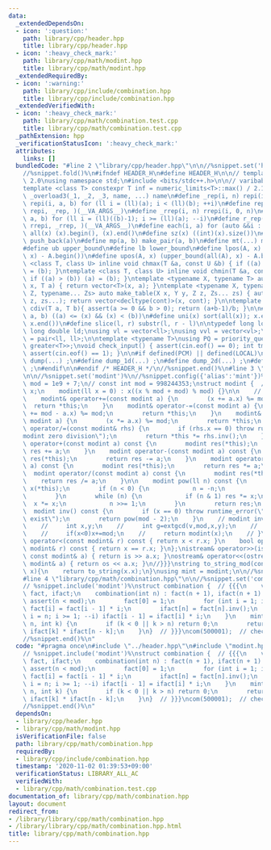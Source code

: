 ```yaml
---
data:
  _extendedDependsOn:
  - icon: ':question:'
    path: library/cpp/header.hpp
    title: library/cpp/header.hpp
  - icon: ':heavy_check_mark:'
    path: library/cpp/math/modint.hpp
    title: library/cpp/math/modint.hpp
  _extendedRequiredBy:
  - icon: ':warning:'
    path: library/cpp/include/combination.hpp
    title: library/cpp/include/combination.hpp
  _extendedVerifiedWith:
  - icon: ':heavy_check_mark:'
    path: library/cpp/math/combination.test.cpp
    title: library/cpp/math/combination.test.cpp
  _pathExtension: hpp
  _verificationStatusIcon: ':heavy_check_mark:'
  attributes:
    links: []
  bundledCode: "#line 2 \"library/cpp/header.hpp\"\n\n//%snippet.set('header')%\n\
    //%snippet.fold()%\n#ifndef HEADER_H\n#define HEADER_H\n\n// template version\
    \ 2.0\nusing namespace std;\n#include <bits/stdc++.h>\n\n// varibable settings\n\
    template <class T> constexpr T inf = numeric_limits<T>::max() / 2.1;\n\n#define\
    \ _overload3(_1, _2, _3, name, ...) name\n#define _rep(i, n) repi(i, 0, n)\n#define\
    \ repi(i, a, b) for (ll i = (ll)(a); i < (ll)(b); ++i)\n#define rep(...) _overload3(__VA_ARGS__,\
    \ repi, _rep, )(__VA_ARGS__)\n#define _rrep(i, n) rrepi(i, 0, n)\n#define rrepi(i,\
    \ a, b) for (ll i = (ll)((b)-1); i >= (ll)(a); --i)\n#define r_rep(...) _overload3(__VA_ARGS__,\
    \ rrepi, _rrep, )(__VA_ARGS__)\n#define each(i, a) for (auto &&i : a)\n#define\
    \ all(x) (x).begin(), (x).end()\n#define sz(x) ((int)(x).size())\n#define pb(a)\
    \ push_back(a)\n#define mp(a, b) make_pair(a, b)\n#define mt(...) make_tuple(__VA_ARGS__)\n\
    #define ub upper_bound\n#define lb lower_bound\n#define lpos(A, x) (lower_bound(all(A),\
    \ x) - A.begin())\n#define upos(A, x) (upper_bound(all(A), x) - A.begin())\ntemplate\
    \ <class T, class U> inline void chmax(T &a, const U &b) { if ((a) < (b)) (a)\
    \ = (b); }\ntemplate <class T, class U> inline void chmin(T &a, const U &b) {\
    \ if ((a) > (b)) (a) = (b); }\ntemplate <typename X, typename T> auto make_table(X\
    \ x, T a) { return vector<T>(x, a); }\ntemplate <typename X, typename Y, typename\
    \ Z, typename... Zs> auto make_table(X x, Y y, Z z, Zs... zs) { auto cont = make_table(y,\
    \ z, zs...); return vector<decltype(cont)>(x, cont); }\n\ntemplate <class T> T\
    \ cdiv(T a, T b){ assert(a >= 0 && b > 0); return (a+b-1)/b; }\n\n#define is_in(x,\
    \ a, b) ((a) <= (x) && (x) < (b))\n#define uni(x) sort(all(x)); x.erase(unique(all(x)),\
    \ x.end())\n#define slice(l, r) substr(l, r - l)\n\ntypedef long long ll;\ntypedef\
    \ long double ld;\nusing vl = vector<ll>;\nusing vvl = vector<vl>;\nusing pll\
    \ = pair<ll, ll>;\n\ntemplate <typename T>\nusing PQ = priority_queue<T, vector<T>,\
    \ greater<T>>;\nvoid check_input() { assert(cin.eof() == 0); int tmp; cin >> tmp;\
    \ assert(cin.eof() == 1); }\n\n#if defined(PCM) || defined(LOCAL)\n#else\n#define\
    \ dump(...) ;\n#define dump_1d(...) ;\n#define dump_2d(...) ;\n#define cerrendl\
    \ ;\n#endif\n\n#endif /* HEADER_H */\n//%snippet.end()%\n#line 3 \"library/cpp/math/modint.hpp\"\
    \n\n//%snippet.set('modint')%\n//%snippet.config({'alias':'mint'})%\nconst int\
    \ mod = 1e9 + 7;\n// const int mod = 998244353;\nstruct modint {  //{{{\n    ll\
    \ x;\n    modint(ll x = 0) : x((x % mod + mod) % mod) {}\n\n    // ?= operator\n\
    \    modint& operator+=(const modint a) {\n        (x += a.x) %= mod;\n      \
    \  return *this;\n    }\n    modint& operator-=(const modint a) {\n        (x\
    \ += mod - a.x) %= mod;\n        return *this;\n    }\n    modint& operator*=(const\
    \ modint a) {\n        (x *= a.x) %= mod;\n        return *this;\n    }\n    modint&\
    \ operator/=(const modint& rhs) {\n        if (rhs.x == 0) throw runtime_error(\"\
    modint zero division\");\n        return *this *= rhs.inv();\n    }\n\n    modint\
    \ operator+(const modint a) const {\n        modint res(*this);\n        return\
    \ res += a;\n    }\n    modint operator-(const modint a) const {\n        modint\
    \ res(*this);\n        return res -= a;\n    }\n    modint operator*(const modint\
    \ a) const {\n        modint res(*this);\n        return res *= a;\n    }\n  \
    \  modint operator/(const modint a) const {\n        modint res(*this);\n    \
    \    return res /= a;\n    }\n\n    modint pow(ll n) const {\n        modint res(1),\
    \ x(*this);\n        if (n < 0) {\n            n = -n;\n            x = (*this).inv();\n\
    \        }\n        while (n) {\n            if (n & 1) res *= x;\n          \
    \  x *= x;\n            n >>= 1;\n        }\n        return res;\n    }\n\n  \
    \  modint inv() const {\n        if (x == 0) throw runtime_error(\"inv does not\
    \ exist\");\n        return pow(mod - 2);\n    }\n    // modint inv()const{\n\
    \    //     int x,y;\n    //     int g=extgcd(v,mod,x,y);\n    //     assert(g==1);\n\
    \    //     if(x<0)x+=mod;\n    //     return modint(x);\n    // }\n\n    bool\
    \ operator<(const modint& r) const { return x < r.x; }\n    bool operator==(const\
    \ modint& r) const { return x == r.x; }\n};\nistream& operator>>(istream& is,\
    \ const modint& a) { return is >> a.x; }\nostream& operator<<(ostream& os, const\
    \ modint& a) { return os << a.x; }\n//}}}\nstring to_string_mod(const modint&\
    \ x){\n    return to_string(x.x);\n}\nusing mint = modint;\n\n//%snippet.end()%\n\
    #line 4 \"library/cpp/math/combination.hpp\"\n\n//%snippet.set('combination')%\n\
    // %snippet.include('modint')%\nstruct combination {  // {{{\n    vector<mint>\
    \ fact, ifact;\n    combination(int n) : fact(n + 1), ifact(n + 1) {\n       \
    \ assert(n < mod);\n        fact[0] = 1;\n        for (int i = 1; i <= n; ++i)\
    \ fact[i] = fact[i - 1] * i;\n        ifact[n] = fact[n].inv();\n        for (int\
    \ i = n; i >= 1; --i) ifact[i - 1] = ifact[i] * i;\n    }\n    mint operator()(int\
    \ n, int k) {\n        if (k < 0 || k > n) return 0;\n        return fact[n] *\
    \ ifact[k] * ifact[n - k];\n    }\n}  // }}}\ncom(500001);  // check this is enough\n\
    //%snippet.end()%\n"
  code: "#pragma once\n#include \"../header.hpp\"\n#include \"modint.hpp\"\n\n//%snippet.set('combination')%\n\
    // %snippet.include('modint')%\nstruct combination {  // {{{\n    vector<mint>\
    \ fact, ifact;\n    combination(int n) : fact(n + 1), ifact(n + 1) {\n       \
    \ assert(n < mod);\n        fact[0] = 1;\n        for (int i = 1; i <= n; ++i)\
    \ fact[i] = fact[i - 1] * i;\n        ifact[n] = fact[n].inv();\n        for (int\
    \ i = n; i >= 1; --i) ifact[i - 1] = ifact[i] * i;\n    }\n    mint operator()(int\
    \ n, int k) {\n        if (k < 0 || k > n) return 0;\n        return fact[n] *\
    \ ifact[k] * ifact[n - k];\n    }\n}  // }}}\ncom(500001);  // check this is enough\n\
    //%snippet.end()%\n"
  dependsOn:
  - library/cpp/header.hpp
  - library/cpp/math/modint.hpp
  isVerificationFile: false
  path: library/cpp/math/combination.hpp
  requiredBy:
  - library/cpp/include/combination.hpp
  timestamp: '2020-11-02 01:39:53+09:00'
  verificationStatus: LIBRARY_ALL_AC
  verifiedWith:
  - library/cpp/math/combination.test.cpp
documentation_of: library/cpp/math/combination.hpp
layout: document
redirect_from:
- /library/library/cpp/math/combination.hpp
- /library/library/cpp/math/combination.hpp.html
title: library/cpp/math/combination.hpp
---
```

